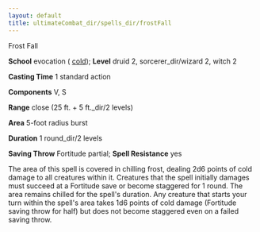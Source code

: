 ```yaml
---
layout: default
title: ultimateCombat_dir/spells_dir/frostFall
---
```

Frost Fall

**School** evocation ( [cold](../monsters_dir/creatureTypes#_cold-subtype)); **Level** druid 2, sorcerer_dir/wizard 2, witch 2

**Casting Time** 1 standard action

**Components** V, S

**Range** close (25 ft. + 5 ft._dir/2 levels)

**Area** 5-foot radius burst

**Duration** 1 round_dir/2 levels

**Saving Throw** Fortitude partial; **Spell Resistance** yes

The area of this spell is covered in chilling frost, dealing 2d6 points of cold damage to all creatures within it. Creatures that the spell initially damages must succeed at a Fortitude save or become staggered for 1 round. The area remains chilled for the spell's duration. Any creature that starts your turn within the spell's area takes 1d6 points of cold damage (Fortitude saving throw for half) but does not become staggered even on a failed saving throw.

